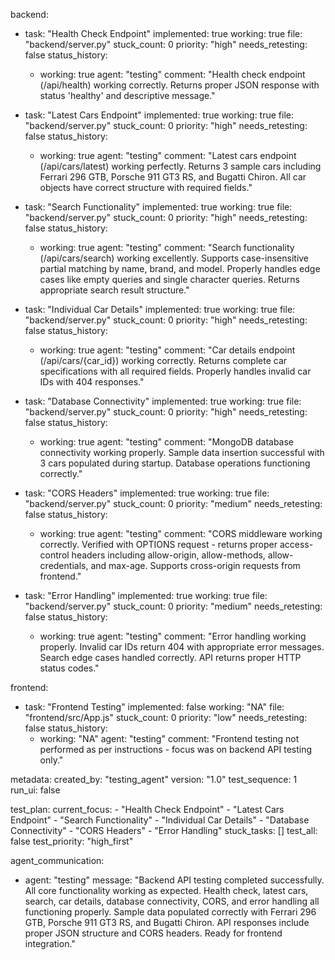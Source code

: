 backend:
  - task: "Health Check Endpoint"
    implemented: true
    working: true
    file: "backend/server.py"
    stuck_count: 0
    priority: "high"
    needs_retesting: false
    status_history:
      - working: true
        agent: "testing"
        comment: "Health check endpoint (/api/health) working correctly. Returns proper JSON response with status 'healthy' and descriptive message."

  - task: "Latest Cars Endpoint"
    implemented: true
    working: true
    file: "backend/server.py"
    stuck_count: 0
    priority: "high"
    needs_retesting: false
    status_history:
      - working: true
        agent: "testing"
        comment: "Latest cars endpoint (/api/cars/latest) working perfectly. Returns 3 sample cars including Ferrari 296 GTB, Porsche 911 GT3 RS, and Bugatti Chiron. All car objects have correct structure with required fields."

  - task: "Search Functionality"
    implemented: true
    working: true
    file: "backend/server.py"
    stuck_count: 0
    priority: "high"
    needs_retesting: false
    status_history:
      - working: true
        agent: "testing"
        comment: "Search functionality (/api/cars/search) working excellently. Supports case-insensitive partial matching by name, brand, and model. Properly handles edge cases like empty queries and single character queries. Returns appropriate search result structure."

  - task: "Individual Car Details"
    implemented: true
    working: true
    file: "backend/server.py"
    stuck_count: 0
    priority: "high"
    needs_retesting: false
    status_history:
      - working: true
        agent: "testing"
        comment: "Car details endpoint (/api/cars/{car_id}) working correctly. Returns complete car specifications with all required fields. Properly handles invalid car IDs with 404 responses."

  - task: "Database Connectivity"
    implemented: true
    working: true
    file: "backend/server.py"
    stuck_count: 0
    priority: "high"
    needs_retesting: false
    status_history:
      - working: true
        agent: "testing"
        comment: "MongoDB database connectivity working properly. Sample data insertion successful with 3 cars populated during startup. Database operations functioning correctly."

  - task: "CORS Headers"
    implemented: true
    working: true
    file: "backend/server.py"
    stuck_count: 0
    priority: "medium"
    needs_retesting: false
    status_history:
      - working: true
        agent: "testing"
        comment: "CORS middleware working correctly. Verified with OPTIONS request - returns proper access-control headers including allow-origin, allow-methods, allow-credentials, and max-age. Supports cross-origin requests from frontend."

  - task: "Error Handling"
    implemented: true
    working: true
    file: "backend/server.py"
    stuck_count: 0
    priority: "medium"
    needs_retesting: false
    status_history:
      - working: true
        agent: "testing"
        comment: "Error handling working properly. Invalid car IDs return 404 with appropriate error messages. Search edge cases handled correctly. API returns proper HTTP status codes."

frontend:
  - task: "Frontend Testing"
    implemented: false
    working: "NA"
    file: "frontend/src/App.js"
    stuck_count: 0
    priority: "low"
    needs_retesting: false
    status_history:
      - working: "NA"
        agent: "testing"
        comment: "Frontend testing not performed as per instructions - focus was on backend API testing only."

metadata:
  created_by: "testing_agent"
  version: "1.0"
  test_sequence: 1
  run_ui: false

test_plan:
  current_focus:
    - "Health Check Endpoint"
    - "Latest Cars Endpoint"
    - "Search Functionality"
    - "Individual Car Details"
    - "Database Connectivity"
    - "CORS Headers"
    - "Error Handling"
  stuck_tasks: []
  test_all: false
  test_priority: "high_first"

agent_communication:
  - agent: "testing"
    message: "Backend API testing completed successfully. All core functionality working as expected. Health check, latest cars, search, car details, database connectivity, CORS, and error handling all functioning properly. Sample data populated correctly with Ferrari 296 GTB, Porsche 911 GT3 RS, and Bugatti Chiron. API responses include proper JSON structure and CORS headers. Ready for frontend integration."